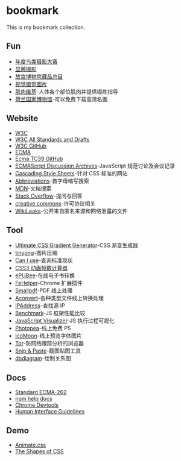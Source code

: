 # bookmark
This is my bookmark collection.

## Fun
- [年度鸟类摄影大赛][url-site-website6]
- [显微摄影][url-site-website5]
- [故宫博物院藏品总目][url-site-website4]
- [视觉错觉图片][url-site-website3]
- [肌肉维基][url-site-website2]-人体各个部位肌肉并提供锻炼指导
- [荷兰国家博物馆][url-site-website1]-可以免费下载高清名画

## Website
- [W3C][url-site-w3c]
- [W3C All Standards and Drafts][url-site-w3c-search]
- [W3C GitHub][url-site-w3c-github]
- [ECMA][url-site-ecma]
- [Ecma TC39 GitHub][url-site-tc39-github]
- [ECMAScript Discussion Archives][url-site-ecmascript-discussion]-JavaScript 规范讨论及会议记录
- [Cascading Style Sheets][url-site-css]-针对 CSS 标准的网站
- [Abbreviations][url-site-abbreviations]-首字母缩写搜索
- [MDN][url-site-mdn]-文档搜索
- [Stack Overflow][url-site-stackoverflow]-提问与回答
- [creative commons][url-site-creativecommons]-许可协议相关
- [WikiLeaks][url-site-wikileaks]-公开来自匿名来源和网络泄露的文件

## Tool
- [Ultimate CSS Gradient Generator][url-tool-css-gradient-generator]-CSS 渐变生成器
- [tinypng][url-tool-tinypng]-图片压缩
- [Can I use][url-tool-caniuse]-查询标准现状
- [CSS3 动画帧数计算器][url-tool-css3-keyframes-calculator]
- [ePUBee][url-tool-epubee]-在线电子书转换
- [FeHelper][url-tool-fehelper]-Chrome 扩展插件
- [Smallpdf][url-tool-pdf]-PDF 线上处理
- [Aconvert][url-tool-aconvert]-各种类型文件线上转换处理
- [IPAddress][url-tool-ip]-查找源 IP
- [Benchmark][url-tool-benchmark]-JS 框架性能比较
- [JavaScript Visualizer][url-tool-tylermcginnis]-JS 执行过程可视化
- [Photopea][url-tool-photopea]-线上免费 PS
- [IcoMoon][url-tool-icomoon]-线上预览字体图片
- [Tor][url-tool-tor]-防网络跟踪分析的浏览器
- [Snip & Paste][url-tool-snipaste]-截图贴图工具
- [dbdiagram][url-tool-dbdiagram]-绘制关系图

## Docs
- [Standard ECMA-262][url-docs-ecma-262]
- [npm help docs][url-docs-npm]
- [Chrome Devtools][url-docs-chrome-devtools]
- [Human Interface Guidelines][url-docs-apple-human-interface-guidelines]

## Demo
- [Animate.css][url-demo-animate]
- [The Shapes of CSS][url-demo-shapes-css]





<!-- Fun -->
[url-site-website6]:https://www.birdpoty.com/bird-photographer-of-the-year-photography-competition
[url-site-website5]:https://www.nikonsmallworld.com/
[url-site-website4]:https://zm-digicol.dpm.org.cn
[url-site-website3]:http://www.ritsumei.ac.jp/~akitaoka/index-e.html
[url-site-website2]:https://musclewiki.com/
[url-site-website1]:https://www.rijksmuseum.nl/en/rijksstudio

<!-- Official Website -->
[url-site-w3c]:https://www.w3.org/
[url-site-w3c-search]:https://www.w3.org/TR/
[url-site-w3c-github]:https://github.com/w3c
[url-site-ecma]:https://www.ecma-international.org/default.htm
[url-site-tc39-github]:https://github.com/tc39
[url-site-ecmascript-discussion]:https://esdiscuss.org/
[url-site-css]:https://www.w3.org/Style/CSS/#specs
[url-site-abbreviations]:https://www.abbreviations.com/
[url-site-mdn]:https://developer.mozilla.org/en-US/
[url-site-stackoverflow]:https://stackoverflow.com/
[url-site-creativecommons]:https://creativecommons.org/
[url-site-wikileaks]:https://search.wikileaks.org/plusd/

<!-- Tool -->
[url-tool-css-gradient-generator]:http://www.colorzilla.com/gradient-editor/
[url-tool-tinypng]:https://tinypng.com/
[url-tool-caniuse]:https://caniuse.com/
[url-tool-css3-keyframes-calculator]:http://tid.tenpay.com/labs/css3_keyframes_calculator.html
[url-tool-epubee]:http://cn.epubee.com/
[url-tool-fehelper]:https://www.baidufe.com/fehelper/feedback.html
[url-tool-keycdn]:https://tools.keycdn.com/
[url-tool-pdf]:https://smallpdf.com/
[url-tool-aconvert]:https://www.aconvert.com/
[url-tool-ip]:https://www.ipaddress.com/
[url-tool-benchmark]:https://stefankrause.net/js-frameworks-benchmark8/table.html
[url-tool-tylermcginnis]:https://tylermcginnis.com
[url-tool-photopea]:https://www.photopea.com
[url-tool-icomoon]:https://icomoon.io/app/#/select
[url-tool-tor]:https://www.torproject.org/
[url-tool-snipaste]:https://www.snipaste.com/
[url-tool-dbdiagram]:https://dbdiagram.io/home

<!-- Docs -->
[url-docs-ecma-262]:https://www.ecma-international.org/publications/standards/Ecma-262.htm
[url-docs-npm]:https://docs.npmjs.com/
[url-docs-chrome-devtools]:https://developers.google.com/web/tools/chrome-devtools/
[url-docs-apple-human-interface-guidelines]:https://developer.apple.com/design/human-interface-guidelines/

<!-- Dome -->
[url-demo-animate]:https://daneden.github.io/animate.css/
[url-demo-shapes-css]:https://css-tricks.com/the-shapes-of-css/

<!-- Search -->
[url-search-1]:https://www.sokankan97.xyz/
[url-search-2]:https://cixing.org/
[url-search-3]:https://www.aiosearch.com
[url-search-4]:https://www.cilitiantang2030.xyz/
[url-search-5]:https://openbt.net/


